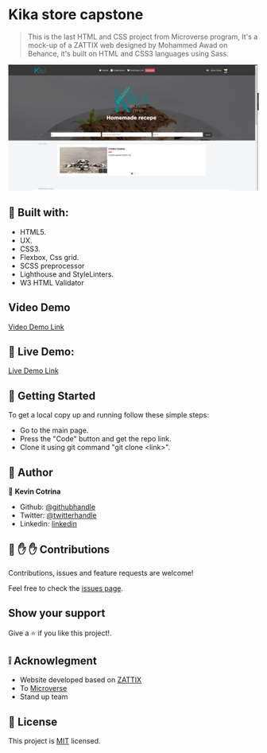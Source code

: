 # Kika store capstone

> This is the last HTML and CSS project from Microverse program, It's a mock-up of a ZATTIX web designed by Mohammed Awad on Behance, it's built on HTML and CSS3 languages using Sass.

![screenshot](./assets/img/screenshot.png)

## :hammer: Built with:

- HTML5.
- UX.
- CSS3.
- Flexbox, Css grid.
- SCSS preprocessor
- Lighthouse and StyleLinters.
- W3 HTML Validator

## Video Demo

[Video Demo Link](https://www.loom.com/share/78237226bba145d882443d9fca133f07)

## :red_circle: Live Demo:

[Live Demo Link](https://kcotrinam92.github.io/store_capstone/)

## :construction_worker: Getting Started

To get a local copy up and running follow these simple steps:

- Go to the main page.
- Press the "Code" button and get the repo link.
- Clone it using git command "git clone &lt;link>".

## :bust_in_silhouette: Author

👤 **Kevin Cotrina**

- Github: [@githubhandle](https://github.com/kcotrinam92)
- Twitter: [@twitterhandle](https://twitter.com/KevinCot12)
- Linkedin: [linkedin](https://www.linkedin.com/in/kevin-cotrina-6208b7149/)


## 🤝 :raised_hand: :raised_hand: Contributions

Contributions, issues and feature requests are welcome!

Feel free to check the [issues page](https://github.com/kcotrinam92/store_capstone/issues).

## Show your support

Give a :star: if you like this project!.

## :grey_exclamation: Acknowlegment

- Website developed based on [ZATTIX](https://www.behance.net/gallery/24796463/ZATTIX)
- To [Microverse](https://www.microverse.org/)
- Stand up team

## 📝 License

This project is [MIT](./LICENSE) licensed.

